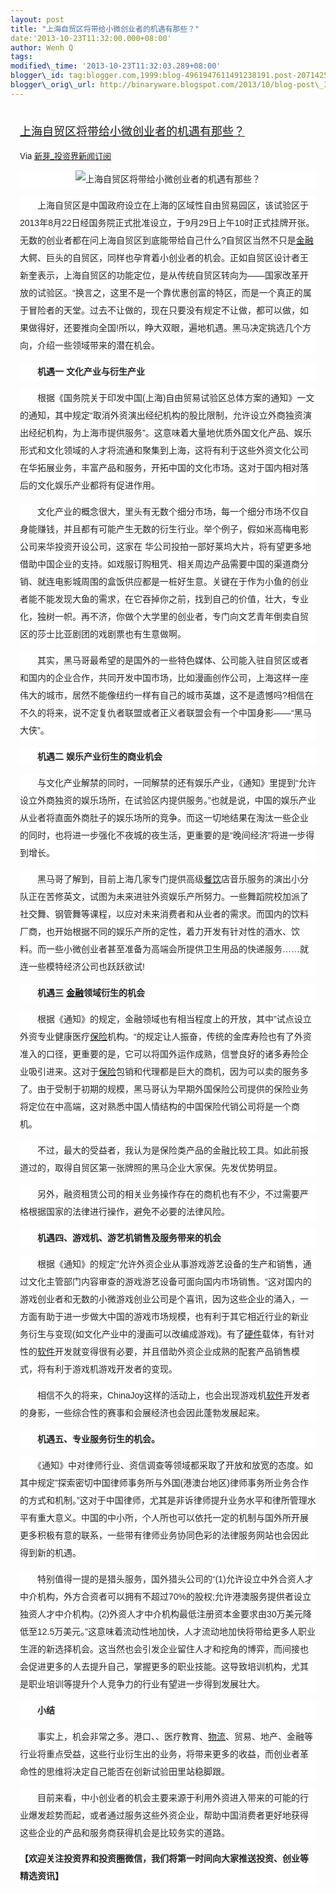 ```yaml
--- 
layout: post 
title: "上海自贸区将带给小微创业者的机遇有那些？" 
date:'2013-10-23T11:32:00.000+08:00' 
author: Wenh Q
tags:
modified\_time: '2013-10-23T11:32:03.289+08:00' 
blogger\_id: tag:blogger.com,1999:blog-4961947611491238191.post-2071425097140035698
blogger\_orig\_url: http://binaryware.blogspot.com/2013/10/blog-post\_3565.html
---
```

<div style="margin: 10px; padding: 5px;">

<div style="font-size: 18px;">

[上海自贸区将带给小微创业者的机遇有那些？](http://news.pedaily.cn/newseed/201310/20131023356112.shtml)

</div>

<div style="font-size: 13px;">

Via [新芽\_投资界新闻订阅](http://www.pedaily.cn/)



<div
style="background-color: white; color: #252525; font-family: 宋体B8B体, arial; font-size: 14px; line-height: 28px; text-align: center;">

![上海自贸区将带给小微创业者的机遇有那些？](http://pic.pedaily.cn/201310/20131023@28841.jpg)

</div>

<div
style="background-color: white; color: #252525; font-family: 宋体B8B体, arial; font-size: 14px; line-height: 28px;">

　　上海自贸区是中国政府设立在上海的区域性自由贸易园区，该试验区于2013年8月22日经国务院正式批准设立，于9月29日上午10时正式挂牌开张。无数的创业者都在问上海自贸区到底能带给自己什么?自贸区当然不只是[金融](http://news.pedaily.cn/industry/%E9%87%91%E8%9E%8D/)大鳄、巨头的自贸区，同样也孕育着小创业者的机会。正如自贸区设计者王新奎表示，上海自贸区的功能定位，是从传统自贸区转向为——国家改革开放的试验区。“换言之，这里不是一个靠优惠创富的特区，而是一个真正的属于冒险者的天堂。过去不让做的，现在只要没有规定不让做，都可以做，如果做得好，还要推向全国!所以，睁大双眼，遍地机遇。黑马决定挑选几个方向，介绍一些领域带来的潜在机会。

</div>

<div
style="background-color: white; color: #252525; font-family: 宋体B8B体, arial; font-size: 14px; line-height: 28px;">

<span style="font-weight: bold;">　　机遇一 文化产业与衍生产业</span>

</div>

<div
style="background-color: white; color: #252525; font-family: 宋体B8B体, arial; font-size: 14px; line-height: 28px;">

　　根据《国务院关于印发中国(上海)自由贸易试验区总体方案的通知》一文的通知，其中规定“取消外资演出经纪机构的股比限制，允许设立外商独资演出经纪机构，为上海市提供服务”。这意味着大量地优质外国文化产品、娱乐形式和文化领域的人才将流通和聚集到上海，这将有利于这些外资文化公司在华拓展业务，丰富产品和服务，开拓中国的文化市场。这对于国内相对落后的文化娱乐产业都将有促进作用。

</div>

<div
style="background-color: white; color: #252525; font-family: 宋体B8B体, arial; font-size: 14px; line-height: 28px;">

　　文化产业的概念很大，里头有无数个细分市场，每一个细分市场不仅自身能赚钱，并且都有可能产生无数的衍生行业。举个例子，假如米高梅电影公司来华投资开设公司，这家在
华公司投拍一部好莱坞大片，将有望更多地借助中国企业的支持。如戏服订购租凭、相关周边产品需要中国的渠道商分销、就连电影城周围的盒饭供应都是一桩好生意。关键在于作为小鱼的创业者能不能发现大鱼的需求，在它吞掉你之前，找到自己的价值，壮大，专业化，独树一帜。再不济，你做个大学里的创业者，专门向文艺青年倒卖自贸区的莎士比亚剧团的戏剧票也有生意做啊。

</div>

<div
style="background-color: white; color: #252525; font-family: 宋体B8B体, arial; font-size: 14px; line-height: 28px;">

　　其实，黑马哥最希望的是国外的一些特色媒体、公司能入驻自贸区或者和国内的企业合作，共同开发中国市场，比如漫画创作公司，上海这样一座伟大的城市，居然不能像纽约一样有自己的城市英雄，这不是遗憾吗?相信在不久的将来，说不定复仇者联盟或者正义者联盟会有一个中国身影——“黑马大侠”。

</div>

<div
style="background-color: white; color: #252525; font-family: 宋体B8B体, arial; font-size: 14px; line-height: 28px;">

<span style="font-weight: bold;">　　机遇二
娱乐产业衍生的商业机会</span>

</div>

<div
style="background-color: white; color: #252525; font-family: 宋体B8B体, arial; font-size: 14px; line-height: 28px;">

　　与文化产业解禁的同时，一同解禁的还有娱乐产业，《通知》里提到“允许设立外商独资的娱乐场所，在试验区内提供服务。”也就是说，中国的娱乐产业从业者将直面外商肚子的娱乐场所的竞争。而这一切地结果在淘汰一些企业的同时，也将进一步强化不夜城的夜生活，更重要的是“晚间经济”将进一步得到增长。

</div>

<div
style="background-color: white; color: #252525; font-family: 宋体B8B体, arial; font-size: 14px; line-height: 28px;">

　　黑马哥了解到，目前上海几家专门提供高级[餐饮](http://news.pedaily.cn/industry/%E9%A4%90%E9%A5%AE/)店音乐服务的演出小分队正在苦修英文，试图为未来进驻外资娱乐产所努力。一些舞蹈院校加派了社交舞、钢管舞等课程，以应对未来消费者和从业者的需求。而国内的饮料厂商，也开始根据不同的娱乐产所的定性，着力开发有针对性的酒水、饮料。而一些小微创业者甚至准备为高端会所提供卫生用品的快递服务……就连一些模特经济公司也跃跃欲试!

</div>

<div
style="background-color: white; color: #252525; font-family: 宋体B8B体, arial; font-size: 14px; line-height: 28px;">

<span
style="font-weight: bold;">　　机遇三 [金融](http://news.pedaily.cn/industry/%E9%87%91%E8%9E%8D/)领域衍生的机会</span>

</div>

<div
style="background-color: white; color: #252525; font-family: 宋体B8B体, arial; font-size: 14px; line-height: 28px;">

　　根据《通知》的规定，金融领域也有相当程度上的开放，其中”试点设立外资专业健康医疗[保险](http://news.pedaily.cn/industry/%E4%BF%9D%E9%99%A9/)机构。“的规定让人振奋，传统的金库寿险也有了外资准入的口径，更重要的是，它可以将国外运作成熟，信誉良好的诸多寿险企业吸引进来。这对于[保险](http://news.pedaily.cn/industry/%E4%BF%9D%E9%99%A9/)包销和代理都是巨大的商机，因为可以卖的服务多了。由于受制于初期的规模，黑马哥认为早期外国保险公司提供的保险业务将定位在中高端，这对熟悉中国人情结构的中国保险代销公司将是一个商机。

</div>

<div
style="background-color: white; color: #252525; font-family: 宋体B8B体, arial; font-size: 14px; line-height: 28px;">

　　不过，最大的受益者，我认为是保险类产品的金融比较工具。如此前报道过的，取得自贸区第一张牌照的黑马企业大家保。先发优势明显。

</div>

<div
style="background-color: white; color: #252525; font-family: 宋体B8B体, arial; font-size: 14px; line-height: 28px;">

　　另外，融资租赁公司的相关业务操作存在的商机也有不少，不过需要严格根据国家的法律进行操作，避免不必要的法律风险。

</div>

<div
style="background-color: white; color: #252525; font-family: 宋体B8B体, arial; font-size: 14px; line-height: 28px;">

<span
style="font-weight: bold;">　　机遇四、游戏机、游艺机销售及服务带来的机会</span>

</div>

<div
style="background-color: white; color: #252525; font-family: 宋体B8B体, arial; font-size: 14px; line-height: 28px;">

　　根据《通知》的规定”允许外资企业从事游戏游艺设备的生产和销售，通过文化主管部门内容审查的游戏游艺设备可面向国内市场销售。“这对国内的游戏创业者和无数的小微游戏创业公司是个喜讯，因为这些企业的涌入，一方面有助于进一步做大中国的游戏市场规模，也有利于其它相近行业的新业务衍生与变现(如文化产业中的漫画可以改编成游戏)。有了[硬件](http://news.pedaily.cn/industry/%E7%A1%AC%E4%BB%B6/)载体，有针对性的[软件](http://news.pedaily.cn/industry/%E8%BD%AF%E4%BB%B6/)开发就变得很有必要，并且借助外资企业成熟的配套产品销售模式，将有利于游戏机游戏开发者的变现。

</div>

<div
style="background-color: white; color: #252525; font-family: 宋体B8B体, arial; font-size: 14px; line-height: 28px;">

　　相信不久的将来，ChinaJoy这样的活动上，也会出现游戏机[软件](http://news.pedaily.cn/industry/%E8%BD%AF%E4%BB%B6/)开发者的身影，一些综合性的赛事和会展经济也会因此蓬勃发展起来。

</div>

<div
style="background-color: white; color: #252525; font-family: 宋体B8B体, arial; font-size: 14px; line-height: 28px;">

<span style="font-weight: bold;">　　机遇五、专业服务衍生的机会。</span>

</div>

<div
style="background-color: white; color: #252525; font-family: 宋体B8B体, arial; font-size: 14px; line-height: 28px;">

　　《通知》中对律师行业、资信调查等领域都采取了开放和放宽的态度。如其中规定”探索密切中国律师事务所与外国(港澳台地区)律师事务所业务合作的方式和机制。”这对于中国律师，尤其是非诉律师提升业务水平和律所管理水平有重大意义。中国的中小所，个人所也可以依托一定的机制与国外所开展更多积极有意的联系，一些带有律师业务协同色彩的法律服务网站也会因此得到新的机遇。

</div>

<div
style="background-color: white; color: #252525; font-family: 宋体B8B体, arial; font-size: 14px; line-height: 28px;">

　　特别值得一提的是猎头服务，国外猎头公司的“(1)允许设立中外合资人才中介机构，外方合资者可以拥有不超过70%的股权;允许港澳服务提供者设立独资人才中介机构。(2)外资人才中介机构最低注册资本金要求由30万美元降低至12.5万美元。”这意味着流动性地加快，人才流动地加快将带给更多人职业生涯的新选择机会。这当然也会引发企业留住人才和挖角的博弈，而间接也会促进更多的人去提升自己，掌握更多的职业技能。这导致培训机构，尤其是职业培训等提升个人竞争力的行业有望进一步得到发展壮大。

</div>

<div
style="background-color: white; color: #252525; font-family: 宋体B8B体, arial; font-size: 14px; line-height: 28px;">

<span style="font-weight: bold;">　　小结</span>

</div>

<div
style="background-color: white; color: #252525; font-family: 宋体B8B体, arial; font-size: 14px; line-height: 28px;">

　　事实上，机会非常之多。港口、、医疗教育、[物流](http://news.pedaily.cn/industry/%E7%89%A9%E6%B5%81/)、贸易、地产、金融等行业将重点受益，这些行业衍生出的业务，将带来更多的收益，而创业者革命性的思维将决定自己能否在创新试验田里站稳脚跟。

</div>

<div
style="background-color: white; color: #252525; font-family: 宋体B8B体, arial; font-size: 14px; line-height: 28px;">

　　目前来看，中小创业者的机会主要来源于利用外资进入带来的可能的行业爆发趁势而起，或者通过服务这些外资企业，帮助中国消费者更好地获得这些企业的产品和服务商获得机会是比较务实的道路。

</div>

<div class="m_t_10 m_b_10"
style="background-color: white; border: 0px; color: #252525; font-family: 宋体B8B体, arial; font-size: 14px; line-height: 28px; margin: 10px 0px; padding: 0px; word-break: normal; word-wrap: break-word;">

</div>

<div class="m_t_10 m_b_10 f14 fbold"
style="background-color: white; border: 0px; color: #252525; font-family: 微软雅黑; font-size: 14px; font-weight: bold; line-height: 28px; margin: 10px 0px; padding: 0px; word-break: normal; word-wrap: break-word;">

【欢迎关注投资界和投资圈微信，我们将第一时间向大家推送投资、创业等精选资讯】

</div>

</div>

</div>
